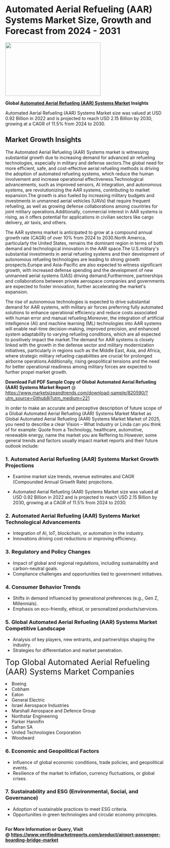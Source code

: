 <H1>Automated Aerial Refueling (AAR) Systems Market Size, Growth and Forecast from 2024 - 2031</H1><img class="aligncenter size-medium wp-image-584254" src="https://thirdeyenews.in/wp-content/uploads/2024/09/Global-Market-Research-300x168.jpeg" alt="" width="300" height="168" /><p><strong>Global&nbsp;<a href="https://www.marketsizeandtrends.com/download-sample/820590/?utm_source=Github8j?utm_medium=221">Automated Aerial Refueling (AAR) Systems Market</a> Insights</strong></p><p>Automated Aerial Refueling (AAR) Systems Market size was valued at USD 0.92 Billion in 2022 and is projected to reach USD 2.15 Billion by 2030, growing at a CAGR of 11.5% from 2024 to 2030.</p><p><h2>Market Growth Insights</h2> The Automated Aerial Refueling (AAR) Systems market is witnessing substantial growth due to increasing demand for advanced air refueling technologies, especially in military and defense sectors.The global need for more efficient, safe, and cost-effective aerial refueling methods is driving the adoption of automated refueling systems, which reduce the human involvement and increase operational effectiveness.Technological advancements, such as improved sensors, AI integration, and autonomous systems, are revolutionizing the AAR systems, contributing to market expansion.The growth is also fueled by increasing military budgets and investments in unmanned aerial vehicles (UAVs) that require frequent refueling, as well as growing defense collaborations among countries for joint military operations.Additionally, commercial interest in AAR systems is rising, as it offers potential for applications in civilian sectors like cargo delivery, air taxis, and others.<p>The AAR systems market is anticipated to grow at a compound annual growth rate (CAGR) of over 10% from 2024 to 2030.North America, particularly the United States, remains the dominant region in terms of both demand and technological innovation in the AAR space.The U.S.military's substantial investments in aerial refueling systems and their development of autonomous refueling technologies are leading to strong growth prospects.Europe and Asia-Pacific are also expected to witness significant growth, with increased defense spending and the development of new unmanned aerial systems (UAS) driving demand.Furthermore, partnerships and collaborations between private aerospace companies and governments are expected to foster innovation, further accelerating the market's expansion.<p>The rise of autonomous technologies is expected to drive substantial demand for AAR systems, with military air forces preferring fully automated solutions to enhance operational efficiency and reduce costs associated with human error and manual refueling.Moreover, the integration of artificial intelligence (AI) and machine learning (ML) technologies into AAR systems will enable real-time decision-making, improved precision, and enhanced system adaptability to varying refueling conditions, which are all expected to positively impact the market.The demand for AAR systems is closely linked with the growth in the defense sector and military modernization initiatives, particularly in regions such as the Middle East, Asia, and Africa, where strategic military refueling capabilities are crucial for prolonged airborne operations.Additionally, rising geopolitical tensions and the need for better operational readiness among military forces are expected to further propel market growth.<p><span class=""><strong>Download Full PDF Sample Copy of Global Automated Aerial Refueling (AAR) Systems Market Report</strong> @ <a href="https://www.marketsizeandtrends.com/download-sample/820590/?utm_source=Github8j?utm_medium=221" target="_blank">https://www.marketsizeandtrends.com/download-sample/820590/?utm_source=Github8j?utm_medium=221</a></span></p><p>In order to make an accurate and perceptive description of future scope of a Global&nbsp;Automated Aerial Refueling (AAR) Systems Market Market as Global&nbsp;Automated Aerial Refueling (AAR) Systems Market Market of 2025, you need to describe a clear Vision &ndash; What Industry or Linda can you think of for example: Quote from a Technology, healthcare, automotive, renewable energy, name the market you are Reffering to.However, some general trends and factors usually impact market reports and their future outlook include:</p><h3>1.&nbsp;<strong>Automated Aerial Refueling (AAR) Systems Market Growth Projections</strong></h3><ul><li>Examine market size trends, revenue estimates and CAGR (Compounded Annual Growth Rate) projections.</li><li><p>Automated Aerial Refueling (AAR) Systems Market size was valued at USD 0.92 Billion in 2022 and is projected to reach USD 2.15 Billion by 2030, growing at a CAGR of 11.5% from 2024 to 2030.</p></li></ul><h3>2.&nbsp;<strong>Automated Aerial Refueling (AAR) Systems Market Technological Advancements</strong></h3><ul><li>Integration of AI, IoT, blockchain, or automation in the industry.</li><li>Innovations driving cost reductions or improving efficiency.</li></ul><h3>3.&nbsp;<strong>Regulatory and Policy Changes</strong></h3><ul><li>Impact of global and regional regulations, including sustainability and carbon-neutral goals.</li><li>Compliance challenges and opportunities tied to government initiatives.</li></ul><h3>4.&nbsp;<strong>Consumer Behavior Trends</strong></h3><ul><li>Shifts in demand influenced by generational preferences (e.g., Gen Z, Millennials).</li><li>Emphasis on eco-friendly, ethical, or personalized products/services.</li></ul><h3>5.&nbsp;<strong>Global Automated Aerial Refueling (AAR) Systems Market Competitive Landscape</strong></h3><ul><li>Analysis of key players, new entrants, and partnerships shaping the industry.</li><li>Strategies for differentiation and market penetration.</li></ul><p data-pm-slice="1 1 []"><span style="color: inherit; font-family: inherit; font-size: 25px;">Top Global Automated Aerial Refueling (AAR) Systems Market Companies</span></p><div class="" data-test-id=""><p><li>Boeing</li><li> Cobham</li><li> Eaton</li><li> General Electric</li><li> Israel Aerospace Industries</li><li> Marshall Aerospace and Defence Group</li><li> Northstar Engineering</li><li> Parker Hannifin</li><li> Safran SA</li><li> United Technologies Corporation</li><li> Woodward</li></p></div><h3>6.&nbsp;<strong>Economic and Geopolitical Factors</strong></h3><ul><li>Influence of global economic conditions, trade policies, and geopolitical events.</li><li>Resilience of the market to inflation, currency fluctuations, or global crises.</li></ul><h3>7.&nbsp;<strong>Sustainability and ESG (Environmental, Social, and Governance)</strong></h3><ul><li>Adoption of sustainable practices to meet ESG criteria.</li><li>Opportunities in green technologies and circular economy principles.</li></ul><h2><strong style="font-size: 14px;">For More Information or Query, Visit @&nbsp;</strong><a style="background-color: #ffffff; font-size: 14px;" href="https://www.marketsizeandtrends.com/report/automated-aerial-refueling-aar-systems-market/" target="_blank">https://www.verifiedmarketreports.com/product/airport-passenger-boarding-bridge-market</a></h2>